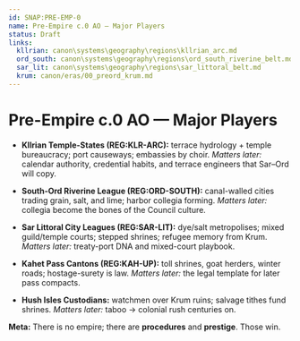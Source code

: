 ```yaml
---
id: SNAP:PRE-EMP-0
name: Pre-Empire c.0 AO — Major Players
status: Draft
links:
  kllrian: canon\systems\geography\regions\kllrian_arc.md
  ord_south: canon\systems\geography\regions\ord_south_riverine_belt.md
  sar_lit: canon\systems\geography\regions\sar_littoral_belt.md
  krum: canon/eras/00_preord_krum.md
---
```


# Pre-Empire c.0 AO — Major Players

- **Kllrian Temple-States (REG:KLR-ARC):** terrace hydrology + temple bureaucracy; port causeways; embassies by choir. *Matters later:* calendar authority, credential habits, and terrace engineers that Sar–Ord will copy.

- **South-Ord Riverine League (REG:ORD-SOUTH):** canal-walled cities trading grain, salt, and lime; harbor collegia forming. *Matters later:* collegia become the bones of the Council culture.

- **Sar Littoral City Leagues (REG:SAR-LIT):** dye/salt metropolises; mixed guild/temple courts; stepped shrines; refugee memory from Krum. *Matters later:* treaty-port DNA and mixed-court playbook.

- **Kahet Pass Cantons (REG:KAH-UP):** toll shrines, goat herders, winter roads; hostage-surety is law. *Matters later:* the legal template for later pass compacts.

- **Hush Isles Custodians:** watchmen over Krum ruins; salvage tithes fund shrines. *Matters later:* taboo → colonial rush centuries on.

**Meta:** There is no empire; there are **procedures** and **prestige**. Those win.
